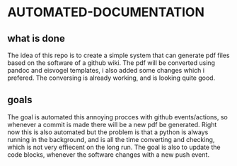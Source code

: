 # AUTOMATED-DOCUMENTATION
## what is done 
The idea of this repo is to create a simple system that can generate pdf files based on the software of a github wiki. 
The pdf will be converted using pandoc and eisvogel templates, i also added some changes which i prefered.
The conversing is already working, and is looking quite good.

## goals 
The goal is automated this annoying procces with github events/actions, so whenever a commit is made there will be a new pdf be generated. 
Right now this is also automated but the problem is that a python is always running in the background, and is all the time converting and checking, which is not very effiecent on the long run. 
The goal is also to update the code blocks, whenever the software changes with a new push event.
